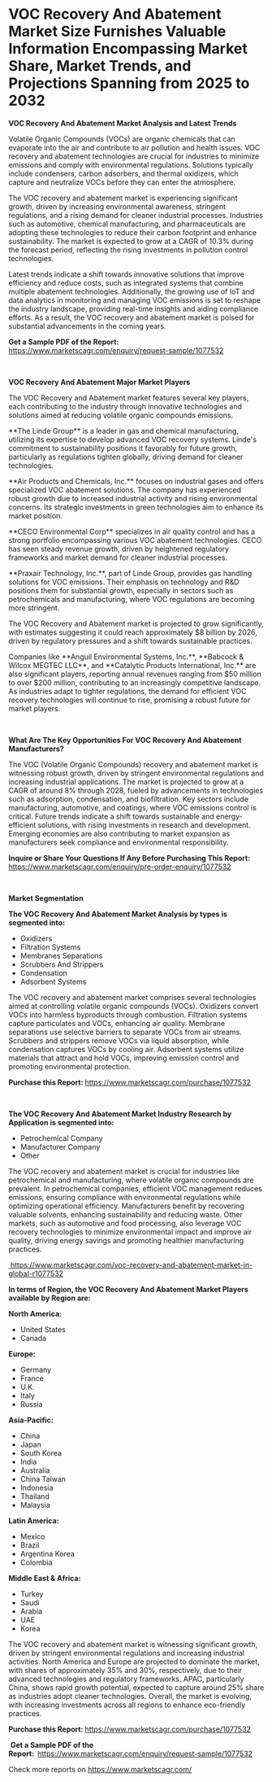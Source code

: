 <p><h1>VOC Recovery And Abatement Market Size Furnishes Valuable Information Encompassing Market Share, Market Trends, and Projections Spanning from 2025 to 2032</h1></p><p><strong>VOC Recovery And Abatement Market Analysis and Latest Trends</strong></p>
<p><p>Volatile Organic Compounds (VOCs) are organic chemicals that can evaporate into the air and contribute to air pollution and health issues. VOC recovery and abatement technologies are crucial for industries to minimize emissions and comply with environmental regulations. Solutions typically include condensers, carbon adsorbers, and thermal oxidizers, which capture and neutralize VOCs before they can enter the atmosphere.</p><p>The VOC recovery and abatement market is experiencing significant growth, driven by increasing environmental awareness, stringent regulations, and a rising demand for cleaner industrial processes. Industries such as automotive, chemical manufacturing, and pharmaceuticals are adopting these technologies to reduce their carbon footprint and enhance sustainability. The market is expected to grow at a CAGR of 10.3% during the forecast period, reflecting the rising investments in pollution control technologies. </p><p>Latest trends indicate a shift towards innovative solutions that improve efficiency and reduce costs, such as integrated systems that combine multiple abatement technologies. Additionally, the growing use of IoT and data analytics in monitoring and managing VOC emissions is set to reshape the industry landscape, providing real-time insights and aiding compliance efforts. As a result, the VOC recovery and abatement market is poised for substantial advancements in the coming years.</p></p>
<p><strong>Get a Sample PDF of the Report:&nbsp;</strong> <a href="https://www.marketscagr.com/enquiry/request-sample/1077532?utm_campaign=3432&utm_medium=2&utm_source=Github&utm_content=ia&utm_term=22032025&utm_id=voc-recovery-and-abatement">https://www.marketscagr.com/enquiry/request-sample/1077532</a></p>
<p>&nbsp;</p>
<p><strong>VOC Recovery And Abatement Major Market Players</strong></p>
<p><p>The VOC Recovery and Abatement market features several key players, each contributing to the industry through innovative technologies and solutions aimed at reducing volatile organic compounds emissions. </p><p>**The Linde Group** is a leader in gas and chemical manufacturing, utilizing its expertise to develop advanced VOC recovery systems. Linde's commitment to sustainability positions it favorably for future growth, particularly as regulations tighten globally, driving demand for cleaner technologies.</p><p>**Air Products and Chemicals, Inc.** focuses on industrial gases and offers specialized VOC abatement solutions. The company has experienced robust growth due to increased industrial activity and rising environmental concerns. Its strategic investments in green technologies aim to enhance its market position.</p><p>**CECO Environmental Corp** specializes in air quality control and has a strong portfolio encompassing various VOC abatement technologies. CECO has seen steady revenue growth, driven by heightened regulatory frameworks and market demand for cleaner industrial processes.</p><p>**Praxair Technology, Inc.**, part of Linde Group, provides gas handling solutions for VOC emissions. Their emphasis on technology and R&D positions them for substantial growth, especially in sectors such as petrochemicals and manufacturing, where VOC regulations are becoming more stringent.</p><p>The VOC Recovery and Abatement market is projected to grow significantly, with estimates suggesting it could reach approximately $8 billion by 2026, driven by regulatory pressures and a shift towards sustainable practices. </p><p>Companies like **Anguil Environmental Systems, Inc.**, **Babcock & Wilcox MEGTEC LLC**, and **Catalytic Products International, Inc.** are also significant players, reporting annual revenues ranging from $50 million to over $200 million, contributing to an increasingly competitive landscape. As industries adapt to tighter regulations, the demand for efficient VOC recovery technologies will continue to rise, promising a robust future for market players.</p></p>
<p>&nbsp;</p>
<p><strong>What Are The Key Opportunities For VOC Recovery And Abatement Manufacturers?</strong></p>
<p><p>The VOC (Volatile Organic Compounds) recovery and abatement market is witnessing robust growth, driven by stringent environmental regulations and increasing industrial applications. The market is projected to grow at a CAGR of around 8% through 2028, fueled by advancements in technologies such as adsorption, condensation, and biofiltration. Key sectors include manufacturing, automotive, and coatings, where VOC emissions control is critical. Future trends indicate a shift towards sustainable and energy-efficient solutions, with rising investments in research and development. Emerging economies are also contributing to market expansion as manufacturers seek compliance and environmental responsibility.</p></p>
<p><strong>Inquire or Share Your Questions If Any Before Purchasing This Report:</strong> <a href="https://www.marketscagr.com/enquiry/pre-order-enquiry/1077532?utm_campaign=3432&utm_medium=2&utm_source=Github&utm_content=ia&utm_term=22032025&utm_id=voc-recovery-and-abatement">https://www.marketscagr.com/enquiry/pre-order-enquiry/1077532</a></p>
<p>&nbsp;</p>
<p><strong>Market Segmentation</strong></p>
<p><strong>The VOC Recovery And Abatement Market Analysis by types is segmented into:</strong></p>
<p><ul><li>Oxidizers</li><li>Filtration Systems</li><li>Membranes Separations</li><li>Scrubbers And Strippers</li><li>Condensation</li><li>Adsorbent Systems</li></ul></p>
<p><p>The VOC recovery and abatement market comprises several technologies aimed at controlling volatile organic compounds (VOCs). Oxidizers convert VOCs into harmless byproducts through combustion. Filtration systems capture particulates and VOCs, enhancing air quality. Membrane separations use selective barriers to separate VOCs from air streams. Scrubbers and strippers remove VOCs via liquid absorption, while condensation captures VOCs by cooling air. Adsorbent systems utilize materials that attract and hold VOCs, improving emission control and promoting environmental protection.</p></p>
<p><strong>Purchase this Report:&nbsp;</strong><a href="https://www.marketscagr.com/purchase/1077532?utm_campaign=3432&utm_medium=2&utm_source=Github&utm_content=ia&utm_term=22032025&utm_id=voc-recovery-and-abatement">https://www.marketscagr.com/purchase/1077532</a></p>
<p>&nbsp;</p>
<p><strong>The VOC Recovery And Abatement Market Industry Research by Application is segmented into:</strong></p>
<p><ul><li>Petrochemical Company</li><li>Manufacturer Company</li><li>Other</li></ul></p>
<p><p>The VOC recovery and abatement market is crucial for industries like petrochemical and manufacturing, where volatile organic compounds are prevalent. In petrochemical companies, efficient VOC management reduces emissions, ensuring compliance with environmental regulations while optimizing operational efficiency. Manufacturers benefit by recovering valuable solvents, enhancing sustainability and reducing waste. Other markets, such as automotive and food processing, also leverage VOC recovery technologies to minimize environmental impact and improve air quality, driving energy savings and promoting healthier manufacturing practices.</p></p>
<p><a href="https://www.marketscagr.com/voc-recovery-and-abatement-market-in-global-r1077532?utm_campaign=3432&utm_medium=2&utm_source=Github&utm_content=ia&utm_term=22032025&utm_id=voc-recovery-and-abatement">&nbsp;https://www.marketscagr.com/voc-recovery-and-abatement-market-in-global-r1077532</a></p>
<p><strong>In terms of Region, the VOC Recovery And Abatement Market Players available by Region are:</strong></p>
<p>
    <p> <strong> North America: </strong>
        <ul>
            <li>United States</li>
            <li>Canada</li>
        </ul>
        </p> 
    <p> <strong> Europe: </strong>
        <ul>
            <li>Germany</li>
            <li>France</li>
            <li>U.K.</li>
            <li>Italy</li>
            <li>Russia</li>
        </ul>
        </p> 
    <p> <strong> Asia-Pacific: </strong>
        <ul>
            <li>China</li>
            <li>Japan</li>
            <li>South Korea</li>
            <li>India</li>
            <li>Australia</li>
            <li>China Taiwan</li>
            <li>Indonesia</li>
            <li>Thailand</li>
            <li>Malaysia</li>
        </ul>
        </p> 
    <p> <strong> Latin America: </strong>
        <ul>
            <li>Mexico</li>
            <li>Brazil</li>
            <li>Argentina Korea</li>
            <li>Colombia</li>
        </ul>
        </p> 
    <p> <strong> Middle East & Africa: </strong>
        <ul>
            <li>Turkey</li>
            <li>Saudi</li>
            <li>Arabia</li>
            <li>UAE</li>
            <li>Korea</li>
        </ul>
    </p>
    </p>
<p><p>The VOC recovery and abatement market is witnessing significant growth, driven by stringent environmental regulations and increasing industrial activities. North America and Europe are projected to dominate the market, with shares of approximately 35% and 30%, respectively, due to their advanced technologies and regulatory frameworks. APAC, particularly China, shows rapid growth potential, expected to capture around 25% share as industries adopt cleaner technologies. Overall, the market is evolving, with increasing investments across all regions to enhance eco-friendly practices.</p></p>
<p><strong>Purchase this Report: </strong><a href="https://www.marketscagr.com/purchase/1077532?utm_campaign=3432&utm_medium=2&utm_source=Github&utm_content=ia&utm_term=22032025&utm_id=voc-recovery-and-abatement">https://www.marketscagr.com/purchase/1077532</a></p>
<p>&nbsp;<strong>Get a Sample PDF of the Report:&nbsp;&nbsp;</strong><a href="https://www.marketscagr.com/enquiry/request-sample/1077532?utm_campaign=3432&utm_medium=2&utm_source=Github&utm_content=ia&utm_term=22032025&utm_id=voc-recovery-and-abatement">https://www.marketscagr.com/enquiry/request-sample/1077532</a></p>
<p><strong></strong></p>
<p>Check more reports on <a href="https://www.marketscagr.com/?utm_campaign=3432&utm_medium=2&utm_source=Github&utm_content=ia&utm_term=22032025&utm_id=voc-recovery-and-abatement">https://www.marketscagr.com/</a></p>